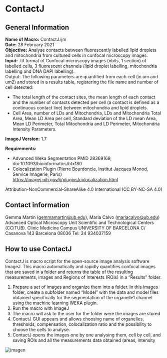 # ContactJ

## General Information

**Name of Macro:** ContactJ.ijm\
**Date:** 28 February 2021\
**Objective:** Analyse contacts between fluorescently labelled lipid droplets and mitochondria from cultured cells in confocal microscopy images.\
**Input:** .tif format of Confocal microscopy images (nbits, 1 section) of labelled cells, 3 fluorescent channels (lipid droplet labelling, mitochondria labelling and DNA DAPI labelling).\
Output: The following parameters are quantified from each cell (in um and um2) and stored in a results table, registering the file name and number of cell detected: 
- The total length of the contact sites, the mean length of each contact and the number of contacts detected per cell (a contact is defined as a continuous contact line) between mitochondria and lipid droplets.
 - Cell Area, number of LDs and Mitochondria, LDs and Mitochondria Total Area, Mean LD Area per cell, Standard deviation of the LD mean Area, Mean LD Perimeter, Total Mitochondria and LD Perimeter, Mitochondria Intensity Parameters.

**ImageJ Version:** 1.7

**Requirements:** 
- Advanced Weka Segmentation PMID 28369169, doi:10.1093/bioinformatics/btx180
- Colocalization Plugin (Pierre Bourdoncle, Institut Jacques Monod, Service Imagerie, Paris) https://imagej.nih.gov/ij/plugins/colocalization.html

Attribution-NonCommercial-ShareAlike 4.0 International (CC BY-NC-SA 4.0)

## Contact information

Gemma Martin (gemmamartin@ub.edu), Maria Calvo (mariacalvo@ub.edu) 
Advanced Optical Microscopy Unit 
Scientific and Technological Centers (CCiTUB). Clinic Medicine Campus 
UNIVERSITY OF BARCELONA 
C/ Casanova 143 
Barcelona 08036 
Tel: 34 934037159 

## How to use ContactJ

ContactJ is macro script for the open-source image analysis software ImageJ. This macro automatically and rapidly quantifies confocal images that are saved in a folder and returns the table of the resulting measurements, images and Regions of Interests (ROIs) in a “Results” folder.
1.	Prepare a set of images and organize them into a folder. In this images folder, create a subfolder named “Model” with the data and model files obtained specifically for the segmentation of the organelle1 channel using the machine learning WEKA plugin. 
2.	Run the macro with ImageJ
3.	The macro will ask to the user for the folder were the images are stored
4.	ContactJ GUI appears and allows choosing name of organelles, thresholds, compensation, colocalization ratio and the possibility to choose the cells to analyse. 
5.	ContactJ opens the images one by one analysing them, cell by cell, and saving ROIs and all the measurements data obtained (areas, intensity

![imagen](https://user-images.githubusercontent.com/46067312/147687880-ccbb47ac-9a5f-48f7-833d-fcedb2012687.png)


